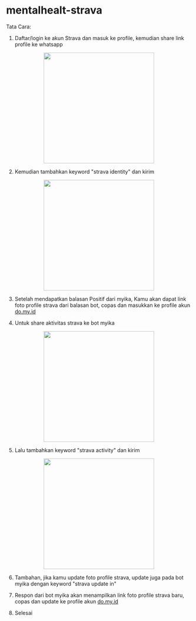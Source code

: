 # mentalhealt-strava

Tata Cara:

1. Daftar/login ke akun Strava dan masuk ke profile, kemudian share link profile ke whatsapp

 <p align="center">
    <img src="https://github.com/user-attachments/assets/14e4b57a-ddb7-4286-857a-477186a2e10b" width="300">
 </p>

2. Kemudian tambahkan keyword "strava identity" dan kirim

 <p align="center">
    <img src="https://github.com/user-attachments/assets/894050d6-4344-46c9-94a0-41795cb6ac82" width="300">
 </p>

3. Setelah mendapatkan balasan Positif dari myika, Kamu akan dapat link foto profile strava dari balasan bot, copas dan masukkan ke profile akun [do.my.id](https://www.do.my.id/)

4. Untuk share aktivitas strava ke bot myika

 <p align="center">
    <img src="https://github.com/user-attachments/assets/26487719-ebfd-4f9c-984a-11678842f5fd" width="300">
 </p>

5. Lalu tambahkan keyword "strava activity" dan kirim

 <p align="center">
    <img src="https://github.com/user-attachments/assets/660c0511-84fb-4a3e-aa00-16b5a2975f1c" width="300">
 </p>

6. Tambahan, jika kamu update foto profile strava, update juga pada bot myika dengan keyword "strava update in"

7. Respon dari bot myika akan menampilkan link foto profile strava baru, copas dan update ke profile akun [do.my.id](https://www.do.my.id/)

8. Selesai
